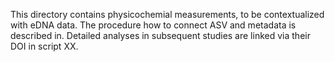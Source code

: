 This directory contains physicochemial measurements, to be contextualized with eDNA data. The procedure how to connect ASV and metadata is described in. Detailed analyses in subsequent studies are linked via their DOI in script XX.
